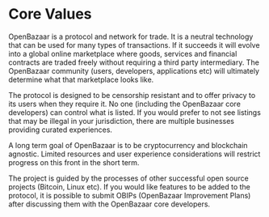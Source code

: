 # Core Values

OpenBazaar is a protocol and network for trade. It is a neutral technology that can be used for many types of transactions. If it succeeds it will evolve into a global online marketplace where goods, services and financial contracts are traded freely without requiring a third party intermediary. The OpenBazaar community (users, developers, applications etc) will ultimately determine what that marketplace looks like.

The protocol is designed to be censorship resistant and to offer privacy to its users when they require it. No one (including the OpenBazaar core developers) can control what is listed. If you would prefer to not see listings that may be illegal in your jurisdiction, there are multiple businesses providing curated experiences.

A long term goal of OpenBazaar is to be cryptocurrency and blockchain agnostic. Limited resources and user experience considerations will restrict progress on this front in the short term. 

The project is guided by the processes of other successful open source projects (Bitcoin, Linux etc). If you would like features to be added to the protocol, it is possible to submit OBIPs (OpenBazaar Improvement Plans) after discussing them with the OpenBazaar core developers.


